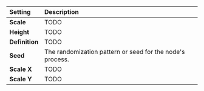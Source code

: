 | Setting        | Description |
| :------------- | :---------- |
| **Scale**      | TODO        |
| **Height**     | TODO        |
| **Definition** | TODO        |
| **Seed**       | The randomization pattern or seed for the node's process.        |
| **Scale X**    | TODO        |
| **Scale Y**    | TODO        |